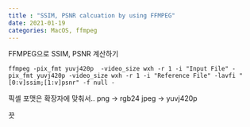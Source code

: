 ```yaml
---
title : "SSIM, PSNR calcuation by using FFMPEG"
date: 2021-01-19
categories: MacOS, ffmpeg
---
```



FFMPEG으로 SSIM, PSNR 계산하기

```
ffmpeg -pix_fmt yuvj420p  -video_size wxh -r 1 -i "Input File" -pix_fmt yuvj420p -video_size wxh -r 1 -i "Reference File" -lavfi "[0:v]ssim;[1:v]psnr" -f null - 
```

픽셀 포맷은 확장자에 맞춰서..
png -> rgb24
jpeg -> yuvj420p


끗
